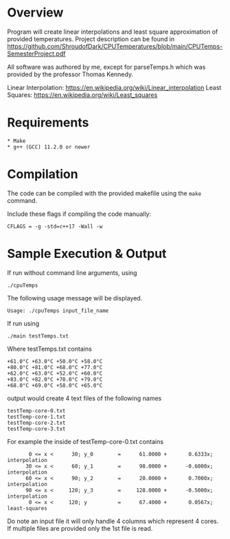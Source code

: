 # Overview

Program will create linear interpolations and least square approximation of provided temperatures. Project description can be found in https://github.com/ShroudofDark/CPUTemperatures/blob/main/CPUTemps-SemesterProject.pdf

All software was authored by me, except for parseTemps.h which was provided by the professor Thomas Kennedy. 

Linear Interpolation: https://en.wikipedia.org/wiki/Linear_interpolation
Least Squares: https://en.wikipedia.org/wiki/Least_squares

# Requirements

	* Make
	* g++ (GCC) 11.2.0 or newer

# Compilation

The code can be compiled with the provided makefile using the `make` command.

Include these flags if compiling the code manually:

```
CFLAGS = -g -std=c++17 -Wall -w

```

# Sample Execution & Output

If run without command line arguments, using

```
./cpuTemps
```

The following usage message will be displayed.
```
Usage: ./cpuTemps input_file_name
```

If run using

```
./main testTemps.txt
```

Where testTemps.txt contains

```
+61.0°C +63.0°C +50.0°C +58.0°C
+80.0°C +81.0°C +68.0°C +77.0°C
+62.0°C +63.0°C +52.0°C +60.0°C
+83.0°C +82.0°C +70.0°C +79.0°C
+68.0°C +69.0°C +58.0°C +65.0°C
```

output would create 4 text files of the following names

```
testTemp-core-0.txt
testTemp-core-1.txt
testTemp-core-2.txt
testTemp-core-3.txt
```

For example the inside of testTemp-core-0.txt contains
```
       0 <= x <      30; y_0        =      61.0000 +       0.6333x; interpolation
      30 <= x <      60; y_1        =      98.0000 +      -0.6000x; interpolation
      60 <= x <      90; y_2        =      20.0000 +       0.7000x; interpolation
      90 <= x <     120; y_3        =     128.0000 +      -0.5000x; interpolation
       0 <= x <     120; y          =      67.4000 +       0.0567x; least-squares

```

Do note an input file it will only handle 4 columns which represent 4 cores. If multiple files are provided only the 1st file is read.
